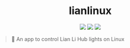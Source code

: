 <h1 align="center">lianlinux</h1>

<p align="center">
  <a href="https://github.com/crptmem/lianlinux/stargazers"><img src="https://img.shields.io/github/stars/crptmem/lianlinux?colorA=151515&colorB=B66467&style=for-the-badge&logo=starship"></a>
  <a href="https://github.com/crptmem/lianlinux/issues"><img src="https://img.shields.io/github/issues/crptmem/lianlinux?colorA=151515&colorB=8C977D&style=for-the-badge&logo=bugatti"></a>
  <a href="https://github.com/crptmem/lianlinux/network/members"><img src="https://img.shields.io/github/forks/crptmem/lianlinux?colorA=151515&colorB=D9BC8C&style=for-the-badge&logo=github"></a>
</p>

> 🌈 An app to control Lian Li Hub lights on Linux
